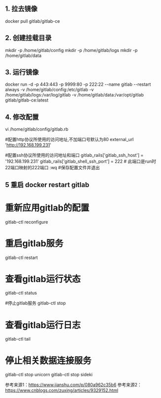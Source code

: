 ## 1. 拉去镜像
docker pull gitlab/gitlab-ce
## 2. 创建挂载目录
mkdir -p /home/gitlab/config
mkdir -p /home/gitlab/logs
mkdir -p /home/gitlab/data
## 3. 运行镜像
docker run -d  -p 443:443 -p 9999:80 -p 222:22 --name gitlab --restart always -v /home/gitlab/config:/etc/gitlab -v /home/gitlab/logs:/var/log/gitlab -v /home/gitlab/data:/var/opt/gitlab gitlab/gitlab-ce:latest
## 4. 修改配置
vi /home/gitlab/config/gitlab.rb

#配置http协议所使用的访问地址,不加端口号默认为80
external_url 'http://192.168.199.231'

#配置ssh协议所使用的访问地址和端口
gitlab_rails['gitlab_ssh_host'] = '192.168.199.231'
gitlab_rails['gitlab_shell_ssh_port'] = 222 # 此端口是run时22端口映射的222端口
:wq #保存配置文件并退出

## 5 重启 docker restart gitlab

# 重新应用gitlab的配置
gitlab-ctl reconfigure
 
# 重启gitlab服务
gitlab-ctl restart
 
# 查看gitlab运行状态
gitlab-ctl status
 
#停止gitlab服务
gitlab-ctl stop
 
# 查看gitlab运行日志
gitlab-ctl tail
 
# 停止相关数据连接服务
gitlab-ctl stop unicorn
gitlab-ctl stop sideki

参考来源1：https://www.jianshu.com/p/080a962c35b6
参考来源2：https://www.cnblogs.com/zuxing/articles/9329152.html
